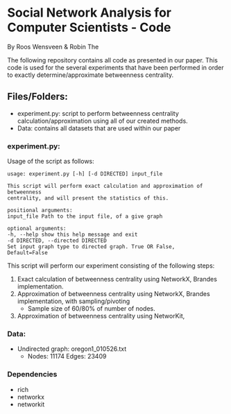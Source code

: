 # Social Network Analysis for Computer Scientists - Code

By Roos Wensveen & Robin The

The following repository contains all code as presented in our paper. This code is used for the several experiments that have been performed in order to exactly determine/approximate betweenness centrality.

## Files/Folders:

- experiment.py: script to perform betweenness centrality calculation/approximation using all of our created methods.
- Data: contains all datasets that are used within our paper

### experiment.py:

Usage of the script as follows:

```
usage: experiment.py [-h] [-d DIRECTED] input_file

This script will perform exact calculation and approximation of betweenness
centrality, and will present the statistics of this.

positional arguments:
input_file Path to the input file, of a give graph

optional arguments:
-h, --help show this help message and exit
-d DIRECTED, --directed DIRECTED
Set input graph type to directed graph. True OR False,
Default=False

```

This script will perform our experiment consisting of the following steps:

1. Exact calculation of betweenness centrality using NetworkX, Brandes implementation.
2. Approximation of betweenness centrality using NetworkX, Brandes implementation, with sampling/pivoting
   - Sample size of 60/80% of number of nodes.
3. Approximation of betweenness centrality using NetworKit,

### Data:

- Undirected graph: oregon1_010526.txt
  - Nodes: 11174 Edges: 23409

### Dependencies

- rich
- networkx
- networkit
